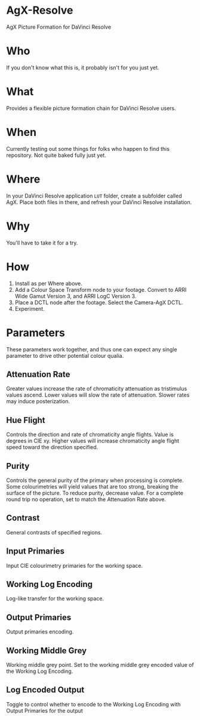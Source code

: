 # AgX-Resolve

AgX Picture Formation for DaVinci Resolve

# Who

If you don't know what this is, it probably isn't for you just yet.

# What

Provides a flexible picture formation chain for DaVinci Resolve users.

# When

Currently testing out some things for folks who happen to find this repository. Not quite baked fully just yet.

# Where

In your DaVinci Resolve application `LUT` folder, create a subfolder called AgX. Place both files in there, and refresh your DaVinci Resolve installation.

# Why

You'll have to take it for a try.

# How

1. Install as per Where above.
2. Add a Colour Space Transform node to your footage. Convert to ARRI Wide Gamut Version 3, and ARRI LogC Version 3.
3. Place a DCTL node after the footage. Select the Camera-AgX DCTL.
4. Experiment.

# Parameters
These parameters work together, and thus one can expect any single parameter to drive other potential colour qualia.

## Attenuation Rate
Greater values increase the rate of chromaticity attenuation as tristimulus values ascend. Lower values will slow the rate of attenuation. Slower rates may induce posterization.

## Hue Flight
Controls the direction and rate of chromaticity angle flights. Value is degrees in CIE xy. Higher values will increase chromaticity angle flight speed toward the direction specified.

## Purity
Controls the general purity of the primary when processing is complete. Some colourimetries will yield values that are too strong, breaking the surface of the picture. To reduce purity, decrease value. For a complete round trip no operation, set to match the Attenuation Rate above.

## Contrast
General contrasts of specified regions.

## Input Primaries
Input CIE colourimetry primaries for the working space.

## Working Log Encoding
Log-like transfer for the working space.

## Output Primaries
Output primaries encoding.

## Working Middle Grey
Working middle grey point. Set to the working middle grey encoded value of the Working Log Encoding.

## Log Encoded Output
Toggle to control whether to encode to the Working Log Encoding with Output Primaries for the output

